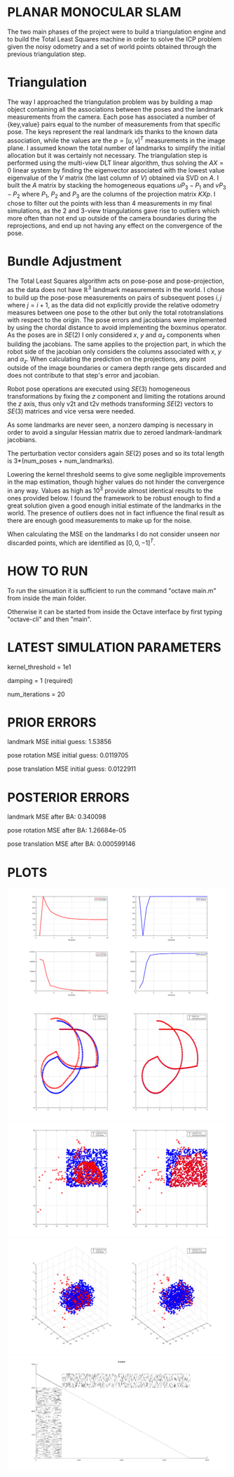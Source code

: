 # PLANAR MONOCULAR SLAM

The two main phases of the project were to build a triangulation engine and to build the Total Least Squares machine in order to solve the ICP problem given the noisy odometry and a set of world points obtained through the previous triangulation step.

# Triangulation
The way I approached the triangulation problem was by building a map object containing all the associations between the poses and the landmark measurements from the camera.
Each pose has associated a number of {key,value} pairs equal to the number of measurements from that specific pose. The keys represent the real landmark ids thanks to the known data association, while the values are the $p=[u, v]^T$ measurements in the image plane.
I assumed known the total number of landmarks to simplify the initial allocation but it was certainly not necessary.
The triangulation step is performed using the multi-view DLT linear algorithm, thus solving the $AX = 0$ linear system by finding the eigenvector associated with the lowest value eigenvalue of the $V$ matrix (the last column of $V$) obtained via SVD on $A$. I built the $A$ matrix by stacking the homogeneous equations  $u P_3 - P_1$ and  $v P_3 - P_2$  where $P_1$, $P_2$ and $P_3$ are the columns of the projection matrix $KXp$.
I chose to filter out the points with less than 4 measurements in my final simulations, as the 2 and 3-view triangulations gave rise to outliers which more often than not end up outside of the camera boundaries during the reprojections, and end up not having any effect on the convergence of the pose.

# Bundle Adjustment
The Total Least Squares algorithm acts on pose-pose and pose-projection, as the data does not have $\mathbb{R}^3$ landmark measurements in the world. I chose to build up the pose-pose measurements on pairs of subsequent poses $i, j$ where $j = i + 1$, as the data did not explicitly provide the relative odometry measures between one pose to the other but only the total rototranslations with respect to the origin.
The pose errors and jacobians were implemented by using the chordal distance to avoid implementing the boxminus operator. As the poses are in $SE(2)$ I only considered $x$, $y$ and $\alpha_z$ components when building the jacobians.
The same applies to the projection part, in which the robot side of the jacobian only considers the columns associated with $x$, $y$ and $\alpha_z$.
When calculating the prediction on the projections, any point outside of the image boundaries or camera depth range gets discarded and does not contribute to that step's error and jacobian.

Robot pose operations are executed using $SE(3)$ homogeneous transformations by fixing the $z$ component and limiting the rotations around the $z$ axis, thus only v2t and t2v methods transforming $SE(2)$ vectors to $SE(3)$ matrices and vice versa were needed.

As some landmarks are never seen, a nonzero damping is necessary in order to avoid a singular Hessian matrix due to zeroed landmark-landmark jacobians.

The perturbation vector considers again $SE(2)$ poses and so its total length is 3*(num_poses + num_landmarks).

Lowering the kernel threshold seems to give some negligible improvements in the map estimation, though higher values do not hinder the convergence in any way. Values as high as $10^3$ provide almost identical results to the ones provided below.
I found the framework to be robust enough to find a great solution given a good enough initial estimate of the landmarks in the world. The presence of outliers does not in fact influence the final result as there are enough good measurements to make up for the noise.

When calculating the MSE on the landmarks I do not consider unseen nor discarded points, which are identified as $[0 ,0, -1]^T$.

# HOW TO RUN
To run the simuation it is sufficient to run the command "octave main.m" from inside the main folder.

Otherwise it can be started from inside the Octave interface by first typing "octave-cli" and then "main".

# LATEST SIMULATION PARAMETERS
kernel_threshold = 1e1

damping = 	   1 	(required)

num_iterations =   20

# PRIOR ERRORS
landmark MSE initial guess: 1.53856

pose rotation MSE initial guess: 0.0119705

pose translation MSE initial guess: 0.0122911

# POSTERIOR ERRORS
landmark MSE after BA: 0.340098

pose rotation MSE after BA: 1.26684e-05

pose translation MSE after BA: 0.000599146

# PLOTS

![chi and inlier plots](plots/chi.png)
![poses plot](plots/poses.png)
![2D landmarks plot](plots/landmarks2D.png)
![3D landmarks plot](plots/landmarks3D.png)
![H matrix](plots/H.png)









 
